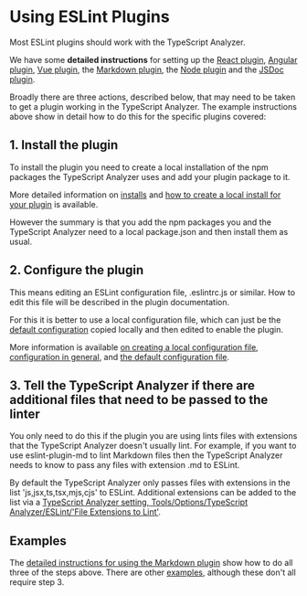 ﻿# Using ESLint Plugins

Most ESLint plugins should work with the TypeScript Analyzer. 

We have some **detailed instructions** for setting up the [React plugin](setupreact.md), [Angular plugin](setupangular.md), [Vue plugin](setupvue.md), the [Markdown plugin](setupmarkdown.md), the [Node plugin](setupnode.md) and the [JSDoc plugin](setupjsdoc.md).

Broadly there are three actions, described below, that may need to be taken to get a plugin working in the TypeScript Analyzer.  The example instructions above show in detail how to do this for the specific plugins covered:

## 1. Install the plugin

To install the plugin you need to create a local installation of the npm packages the TypeScript Analyzer uses and add your plugin package to it.

More detailed information on [installs](installs.md) and [how to create a local install for your plugin](creatinglocalinstall.md) is available.  

However the summary is that you add the npm packages you and the TypeScript Analyzer need to a local package.json and then install them as usual.

## 2. Configure the plugin

This means editing an ESLint configuration file, .eslintrc.js or similar.  How to edit this file will be described in the plugin documentation.

For this it is better to use a local configuration file, which can just be the [default configuration](defaultconfig.md) copied locally and then edited to enable the plugin.

More information is available [on creating a local configuration file](localconfiguration.md), [configuration in general](configuration.md), and [the default configuration file](defaultconfig.md).

## 3. Tell the TypeScript Analyzer if there are additional files that need to be passed to the linter

You only need to do this if the plugin you are using lints files with extensions that the TypeScript Analyzer doesn't usually lint.  For example, if you want to use eslint-plugin-md to lint Markdown files then the TypeScript Analyzer needs to know to pass any files with extension .md to ESLint.

By default the TypeScript Analyzer only passes files with extensions in the list 'js,jsx,ts,tsx,mjs,cjs' to ESLint.  Additional extensions can be added to the list via a [TypeScript Analyzer setting, Tools/Options/TypeScript Analyzer/ESLint/'File Extensions to Lint'](settings.md#fileextensionstolint).

## Examples

The [detailed instructions for using the Markdown plugin](setupmarkdown.md) show how to do all three of the steps above.  There are other [examples](examples.md), although these don't all require step 3.
